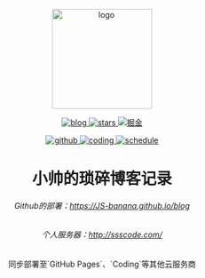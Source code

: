 <p align="center">
  <a href="https://ssscode.com/" target="_blank" rel="noopener noreferrer">
    <img width="180" src="https://cdn.jsdelivr.net/gh/JS-banana/images/vuepress/avatar-ssscode.jpg" alt="logo">
  </a>
</p>

<p align="center">
  <a href="https://github.com/JS-banana/blog">
    <img src="https://visitor-badge.glitch.me/badge?page_id=js-banana.blog" alt="blog">
  </a>
  <a href="https://github.com/JS-banana/blog/stargazers">
    <img src="https://img.shields.io/github/stars/JS-banana/blog" alt="stars">
  </a>
  <a href="https://juejin.im/user/1204720476890477">
    <img src="https://img.shields.io/badge/Juejin-掘金-blue" alt="掘金">
  </a>
</p>

<p align="center">
  <a href="https://github.com/JS-banana/blog/actions/workflows/deploy_github.yml">
    <img src="https://github.com/JS-banana/blog/actions/workflows/deploy_github.yml/badge.svg" alt="github">
  </a>
  <a href="https://github.com/JS-banana/blog/actions/workflows/deploy_coding.yml">
    <img src="https://github.com/JS-banana/blog/actions/workflows/deploy_coding.yml/badge.svg" alt="coding">
  </a>
  <a href="https://github.com/JS-banana/blog/actions/workflows/schedule.yml">
    <img src="https://github.com/JS-banana/blog/actions/workflows/schedule.yml/badge.svg" alt="schedule">
  </a>
</p>

<h1 align="center">小帅的琐碎博客记录</h1>

<h6 align="center">
  Github的部署：<a href="https://JS-banana.github.io/blog">https://JS-banana.github.io/blog</a>
</h6>
<h6 align="center">
  个人服务器：<a href="http://ssscode.com/">http://ssscode.com/</a>
</h6>

<p align="center">
  同步部署至`GitHub Pages`、`Coding`等其他云服务商
</p>
